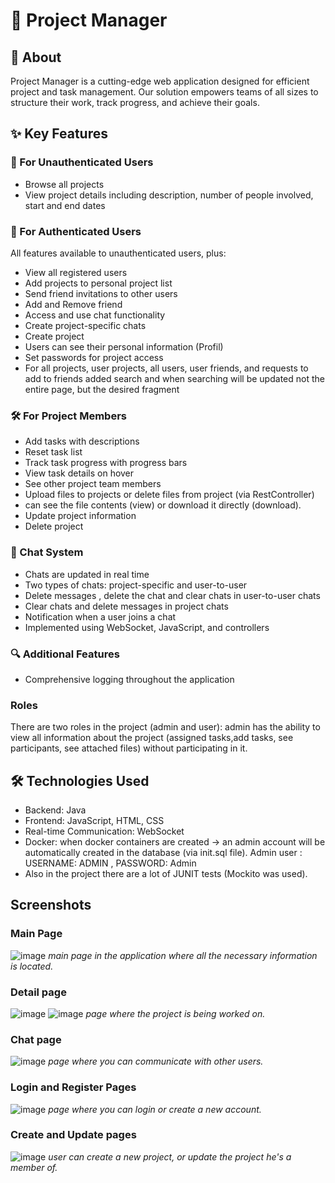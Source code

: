 # 🚀 Project Manager

## 📌 About

Project Manager is a cutting-edge web application designed for efficient project and task management. Our solution empowers teams of all sizes to structure their work, track progress, and achieve their goals.

## ✨ Key Features

### 👀 For Unauthenticated Users
- Browse all projects
- View project details including description, number of people involved, start and end dates

### 🔐 For Authenticated Users
All features available to unauthenticated users, plus:
- View all registered users
- Add projects to personal project list
- Send friend invitations to other users
- Add and Remove friend
- Access and use chat functionality
- Create project-specific chats
- Create project
- Users can see their personal information (Profil)
- Set passwords for project access
- For all projects, user projects, all users, user friends, and requests to add to friends added search and when searching will be updated not the entire page, but the desired fragment  

### 🛠️ For Project Members
- Add tasks with descriptions
- Reset task list
- Track task progress with progress bars
- View task details on hover
- See other project team members
- Upload files to projects or delete files from project (via RestController)
- can see the file contents (view) or download it directly (download).
- Update project information
- Delete project

### 💬 Chat System 
- Chats are updated in real time
- Two types of chats: project-specific and user-to-user
- Delete messages , delete the chat and clear chats in user-to-user chats
- Clear chats and delete messages in project chats
- Notification when a user joins a chat
- Implemented using WebSocket, JavaScript, and controllers 

### 🔍 Additional Features
- Comprehensive logging throughout the application

### Roles
There are two roles in the project (admin and user): admin has the ability to view all information about the project (assigned tasks,add tasks, see participants, see attached files) without participating in it.

## 🛠️ Technologies Used
- Backend: Java
- Frontend: JavaScript, HTML, CSS
- Real-time Communication: WebSocket
- Docker: when docker containers are created -> an admin account will be automatically created in the database (via init.sql file).
  Admin user : USERNAME: ADMIN , PASSWORD: Admin
- Also in the project there are a lot of JUNIT tests (Mockito was used).
  

## Screenshots

### Main Page
![image](https://github.com/nikitaOrlov07/ProjectsManager/assets/145924436/ce4ef788-5c00-4638-bc8b-7db0d791c3bb)
*main page in the application where all the necessary information is located.*
### Detail page
![image](https://github.com/nikitaOrlov07/ProjectsManager/assets/145924436/8b406cbd-8747-4b12-bc7a-0c1db75410d4)
![image](https://github.com/nikitaOrlov07/ProjectsManager/assets/145924436/3097e4d3-4a62-4167-b4c3-f36cb9aa10b1)
*page where the project is being worked on.*
### Chat page
![image](https://github.com/nikitaOrlov07/ProjectsManager/assets/145924436/854be572-6480-4b6a-b7c6-b172b75b5375)
*page where you can communicate with other users.* 
### Login and Register Pages
![image](https://github.com/nikitaOrlov07/ProjectsManager/assets/145924436/5b8cea26-5de0-4d88-9fe5-af80fdfe55e3)
*page where you can login or create a new account.*
### Create and Update pages
![image](https://github.com/nikitaOrlov07/ProjectsManager/assets/145924436/ffe91584-6559-43b0-8f9e-65fd07b5bb33)
*user can create a new project, or update the project he's a member of.*

